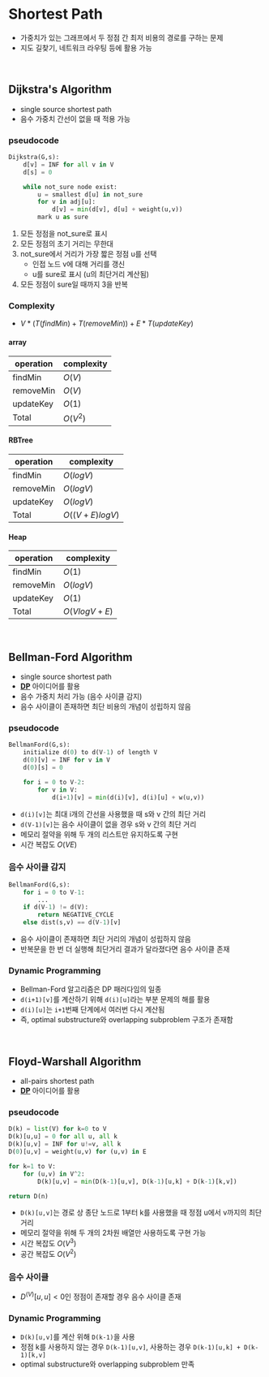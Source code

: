 # Shortest Path
* 가중치가 있는 그래프에서 두 정점 간 최저 비용의 경로를 구하는 문제
* 지도 길찾기, 네트워크 라우팅 등에 활용 가능

<br/>

## Dijkstra's Algorithm
* single source shortest path
* 음수 가중치 간선이 없을 때 적용 가능

### pseudocode
```python
Dijkstra(G,s):
    d[v] = INF for all v in V
    d[s] = 0

    while not_sure node exist:
        u = smallest d[u] in not_sure
        for v in adj[u]:
            d[v] = min(d[v], d[u] + weight(u,v))
        mark u as sure
```
1. 모든 정점을 not_sure로 표시
2. 모든 정점의 초기 거리는 무한대
3. not_sure에서 거리가 가장 짧은 정점 u를 선택
    * 인접 노드 v에 대해 거리를 갱신
    * u를 sure로 표시 (u의 최단거리 계산됨)
4. 모든 정점이 sure일 때까지 3을 반복

### Complexity
* $V*(T(findMin) + T(removeMin)) + E * T(updateKey)$

#### array
|operation|complexity|
|--|--|
|findMin|$O(V)$|
|removeMin|$O(V)$|
|updateKey|$O(1)$|
|Total|$O(V^2)$|

#### RBTree
|operation|complexity|
|--|--|
|findMin|$O(logV)$|
|removeMin|$O(logV)$|
|updateKey|$O(logV)$|
|Total|$O((V+E)logV)$|

#### Heap
|operation|complexity|
|--|--|
|findMin|$O(1)$|
|removeMin|$O(logV)$|
|updateKey|$O(1)$|
|Total|$O(VlogV+E)$|

<br/>

## Bellman-Ford Algorithm
* single source shortest path
* [**DP**](./DynamicProgramming.md) 아이디어를 활용
* 음수 가중치 처리 가능 (음수 사이클 감지)
* 음수 사이클이 존재하면 최단 비용의 개념이 성립하지 않음

### pseudocode
```python
BellmanFord(G,s):
    initialize d(0) to d(V-1) of length V
    d(0)[v] = INF for v in V
    d(0)[s] = 0

    for i = 0 to V-2:
        for v in V:
            d(i+1)[v] = min(d(i)[v], d(i)[u] + w(u,v))
```
* `d(i)[v]`는 최대 i개의 간선을 사용했을 때 s와 v 간의 최단 거리
* `d(V-1)[v]`는 음수 사이클이 없을 경우 s와 v 간의 최단 거리
* 메모리 절약을 위해 두 개의 리스트만 유지하도록 구현
* 시간 복잡도 $O(VE)$

### 음수 사이클 감지
```python
BellmanFord(G,s):
    for i = 0 to V-1:
        ...
    if d(V-1) != d(V):
        return NEGATIVE_CYCLE
    else dist(s,v) == d(V-1)[v]
```
* 음수 사이클이 존재하면 최단 거리의 개념이 성립하지 않음
* 반복문을 한 번 더 실행해 최단거리 결과가 달라졌다면 음수 사이클 존재

### Dynamic Programming
* Bellman-Ford 알고리즘은 DP 패러다임의 일종
* `d(i+1)[v]`를 계산하기 위해 `d(i)[u]`라는 부분 문제의 해를 활용
* `d(i)[u]`는 `i+1`번째 단계에서 여러번 다시 계산됨
* 즉, optimal substructure와 overlapping subproblem 구조가 존재함

<br/>

## Floyd-Warshall Algorithm
* all-pairs shortest path
* [**DP**](./DynamicProgramming.md) 아이디어를 활용

### pseudocode
```python
D(k) = list(V) for k=0 to V
D(k)[u,u] = 0 for all u, all k
D(k)[u,v] = INF for u!=v, all k
D(0)[u,v] = weight(u,v) for (u,v) in E

for k=1 to V:
    for (u,v) in V^2:
        D(k)[u,v] = min(D(k-1)[u,v], D(k-1)[u,k] + D(k-1)[k,v])

return D(n)
```
* `D(k)[u,v]`는 경로 상 종단 노드로 1부터 k를 사용했을 때 정점 u에서 v까지의 최단거리
* 메모리 절약을 위해 두 개의 2차원 배열만 사용하도록 구현 가능
* 시간 복잡도 $O(V^3)$
* 공간 복잡도 $O(V^2)$

### 음수 사이클
* $D^{(V)}[u,u] \lt 0$인 정점이 존재할 경우 음수 사이클 존재

### Dynamic Programming
* `D(k)[u,v]`를 계산 위해 `D(k-1)`을 사용
* 정점 k를 사용하지 않는 경우 `D(k-1)[u,v]`, 사용하는 경우 `D(k-1)[u,k] + D(k-1)[k,v]`
* optimal substructure와 overlapping subproblem 만족
